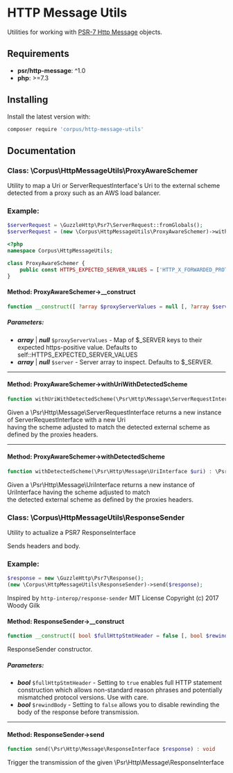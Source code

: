 # HTTP Message Utils

Utilities for working with [PSR-7 Http Message](https://www.php-fig.org/psr/psr-7/) objects.

## Requirements

- **psr/http-message**: ^1.0
- **php**: >=7.3

## Installing

Install the latest version with:

```bash
composer require 'corpus/http-message-utils'
```

## Documentation

### Class: \Corpus\HttpMessageUtils\ProxyAwareSchemer

Utility to map a Uri or ServerRequestInterface's Uri to the external scheme
detected from a proxy such as an AWS load balancer.

### Example:

```php
$serverRequest = \GuzzleHttp\Psr7\ServerRequest::fromGlobals();
$serverRequest = (new \Corpus\HttpMessageUtils\ProxyAwareSchemer)->withUriWithDetectedScheme($serverRequest);
```

```php
<?php
namespace Corpus\HttpMessageUtils;

class ProxyAwareSchemer {
	public const HTTPS_EXPECTED_SERVER_VALUES = ['HTTP_X_FORWARDED_PROTOCOL' => 'https', 'HTTP_X_FORWARDED_PROTO' => 'https', 'HTTP_X_FORWARDED_SSL' => 'on', 'HTTP_FRONT_END_HTTPS' => 'on', 'HTTP_X_URL_SCHEME' => 'https', 'HTTPS' => 'on'];
}
```

#### Method: ProxyAwareSchemer->__construct

```php
function __construct([ ?array $proxyServerValues = null [, ?array $server = null]])
```

##### Parameters:

- ***array*** | ***null*** `$proxyServerValues` - Map of $_SERVER keys to their expected https-positive value. Defaults to
self::HTTPS_EXPECTED_SERVER_VALUES
- ***array*** | ***null*** `$server` - Server array to inspect. Defaults to $_SERVER.

---

#### Method: ProxyAwareSchemer->withUriWithDetectedScheme

```php
function withUriWithDetectedScheme(\Psr\Http\Message\ServerRequestInterface $serverRequest) : \Psr\Http\Message\ServerRequestInterface
```

Given a \Psr\Http\Message\ServerRequestInterface returns a new instance of ServerRequestInterface with a new Uri  
having the scheme adjusted to match the detected external scheme as defined by the proxies headers.

---

#### Method: ProxyAwareSchemer->withDetectedScheme

```php
function withDetectedScheme(\Psr\Http\Message\UriInterface $uri) : \Psr\Http\Message\UriInterface
```

Given a \Psr\Http\Message\UriInterface returns a new instance of UriInterface having the scheme adjusted to match  
the detected external scheme as defined by the proxies headers.

### Class: \Corpus\HttpMessageUtils\ResponseSender

Utility to actualize a PSR7 ResponseInterface

Sends headers and body.

### Example:

```php
$response = new \GuzzleHttp\Psr7\Response();
(new \Corpus\HttpMessageUtils\ResponseSender)->send($response);
```

Inspired by `http-interop/response-sender`
MIT License Copyright (c) 2017 Woody Gilk

#### Method: ResponseSender->__construct

```php
function __construct([ bool $fullHttpStmtHeader = false [, bool $rewindBody = true]])
```

ResponseSender constructor.

##### Parameters:

- ***bool*** `$fullHttpStmtHeader` - Setting to `true` enables full HTTP statement construction which allows
non-standard reason phrases and potentially mismatched protocol versions.
Use with care.
- ***bool*** `$rewindBody` - Setting to `false` allows you to disable rewinding the body of the response
before transmission.

---

#### Method: ResponseSender->send

```php
function send(\Psr\Http\Message\ResponseInterface $response) : void
```

Trigger the transmission of the given \Psr\Http\Message\ResponseInterface